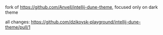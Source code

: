 fork of https://github.com/Anvell/intellij-dune-theme, focused only on dark theme

all changes: https://github.com/dzikoysk-playground/intellij-dune-theme/pull/1
